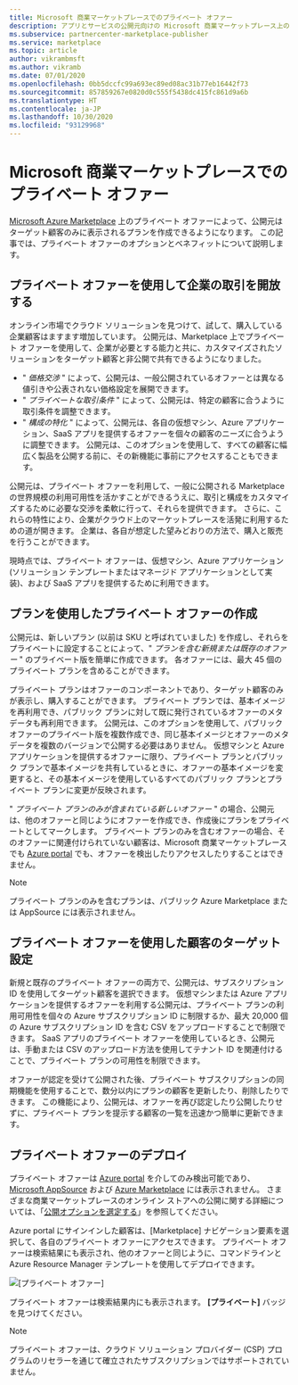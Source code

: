 ```yaml
---
title: Microsoft 商業マーケットプレースでのプライベート オファー
description: アプリとサービスの公開元向けの Microsoft 商業マーケットプレース上のプライベート オファーです。
ms.subservice: partnercenter-marketplace-publisher
ms.service: marketplace
ms.topic: article
author: vikrambmsft
ms.author: vikramb
ms.date: 07/01/2020
ms.openlocfilehash: 0bb5dccfc99a693ec89ed08ac31b77eb16442f73
ms.sourcegitcommit: 857859267e0820d0c555f5438dc415fc861d9a6b
ms.translationtype: HT
ms.contentlocale: ja-JP
ms.lasthandoff: 10/30/2020
ms.locfileid: "93129968"
---
```

# <a name="private-offers-in-the-microsoft-commercial-marketplace"></a>Microsoft 商業マーケットプレースでのプライベート オファー

[Microsoft Azure Marketplace](https://azuremarketplace.microsoft.com/) 上のプライベート オファーによって、公開元はターゲット顧客のみに表示されるプランを作成できるようになります。 この記事では、プライベート オファーのオプションとベネフィットについて説明します。

## <a name="unlock-enterprise-deals-with-private-offers"></a>プライベート オファーを使用して企業の取引を開放する

オンライン市場でクラウド ソリューションを見つけて、試して、購入している企業顧客はますます増加しています。 公開元は、Marketplace 上でプライベート オファーを使用して、企業が必要とする能力と共に、カスタマイズされたソリューションをターゲット顧客と非公開で共有できるようになりました。

- " *価格交渉* " によって、公開元は、一般公開されているオファーとは異なる値引きや公表されない価格設定を展開できます。
- " *プライベートな取引条件* " によって、公開元は、特定の顧客に合うように取引条件を調整できます。
- " *構成の特化* " によって、公開元は、各自の仮想マシン、Azure アプリケーション、SaaS アプリを提供するオファーを個々の顧客のニーズに合うように調整できます。 公開元は、このオプションを使用して、すべての顧客に幅広く製品を公開する前に、その新機能に事前にアクセスすることもできます。

公開元は、プライベート オファーを利用して、一般に公開される Marketplace の世界規模の利用可用性を活かすことができるうえに、取引と構成をカスタマイズするために必要な交渉を柔軟に行って、それらを提供できます。 さらに、これらの特性により、企業がクラウド上のマーケットプレースを活発に利用するための道が開きます。 企業は、各自が想定した望みどおりの方法で、購入と販売を行うことができます。

現時点では、プライベート オファーは、仮想マシン、Azure アプリケーション (ソリューション テンプレートまたはマネージド アプリケーションとして実装)、および SaaS アプリを提供するために利用できます。

<!--- Like public offers, private offers can be created and managed via the [Cloud Partner Portal](). Customers can be granted or revoked access to private offers in minutes.
--->

## <a name="creating-private-offers-using-plans"></a>プランを使用したプライベート オファーの作成

公開元は、新しいプラン (以前は SKU と呼ばれていました) を作成し、それらをプライベートに設定することによって、" *プランを含む新規または既存のオファー* " のプライベート版を簡単に作成できます。 各オファーには、最大 45 個のプライベート プランを含めることができます。

<!--- [Private SKUs]() --->

プライベート プランはオファーのコンポーネントであり、ターゲット顧客のみが表示し、購入することができます。 プライベート プランでは、基本イメージを再利用でき、パブリック プランに対して既に発行されているオファーのメタデータも再利用できます。 公開元は、このオプションを使用して、パブリック オファーのプライベート版を複数作成でき、同じ基本イメージとオファーのメタデータを複数のバージョンで公開する必要はありません。 仮想マシンと Azure アプリケーションを提供するオファーに限り、プライベート プランとパブリック プランで基本イメージを共有しているときに、オファーの基本イメージを変更すると、その基本イメージを使用しているすべてのパブリック プランとプライベート プランに変更が反映されます。

" *プライベート プランのみが含まれている新しいオファー* " の場合、公開元は、他のオファーと同じようにオファーを作成でき、作成後にプランをプライベートとしてマークします。 プライベート プランのみを含むオファーの場合、そのオファーに関連付けられていない顧客は、Microsoft 商業マーケットプレースでも [Azure portal](https://azure.microsoft.com/features/azure-portal/) でも、オファーを検出したりアクセスしたりすることはできません。

>[!NOTE]
>プライベート プランのみを含むプランは、パブリック Azure Marketplace または AppSource には表示されません。

## <a name="targeting-customers-with-private-offers"></a>プライベート オファーを使用した顧客のターゲット設定

新規と既存のプライベート オファーの両方で、公開元は、サブスクリプション ID を使用してターゲット顧客を選択できます。 仮想マシンまたは Azure アプリケーションを提供するオファーを利用する公開元は、プライベート プランの利用可用性を個々の Azure サブスクリプション ID に制限するか、最大 20,000 個の Azure サブスクリプション ID を含む CSV をアップロードすることで制限できます。 SaaS アプリのプライベート オファーを使用しているとき、公開元は、手動または CSV のアップロード方法を使用してテナント ID を関連付けることで、プライベート プランの可用性を制限できます。

オファーが認定を受けて公開された後、プライベート サブスクリプションの同期機能を使用することで、数分以内にプランの顧客を更新したり、削除したりできます。 この機能により、公開元は、オファーを再び認定したり公開したりせずに、プライベート プランを提示する顧客の一覧を迅速かつ簡単に更新できます。

## <a name="deploying-private-offers"></a>プライベート オファーのデプロイ

プライベート オファーは [Azure portal](https://azure.microsoft.com/features/azure-portal/) を介してのみ検出可能であり、[Microsoft AppSource](https://appsource.microsoft.com/) および [Azure Marketplace](https://azuremarketplace.microsoft.com) には表示されません。 さまざまな商業マーケットプレースのオンライン ストアへの公開に関する詳細については、「[公開オプションを選定する](./determine-your-listing-type.md)」を参照してください。

Azure portal にサインインした顧客は、[Marketplace] ナビゲーション要素を選択して、各自のプライベート オファーにアクセスできます。 プライベート オファーは検索結果にも表示され、他のオファーと同じように、コマンドラインと Azure Resource Manager テンプレートを使用してデプロイできます。

![[プライベート オファー]](./media/marketplace-publishers-guide/private-offer.png)

プライベート オファーは検索結果内にも表示されます。 **[プライベート]** バッジを見つけてください。

>[!Note]
>プライベート オファーは、クラウド ソリューション プロバイダー (CSP) プログラムのリセラーを通じて確立されたサブスクリプションではサポートされていません。


<!---
## Next steps

To start using private offers, follow the steps in the [Private SKUs and Plans]() guide.
--->